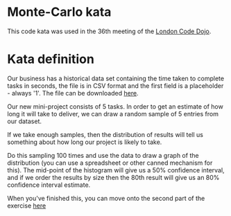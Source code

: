 # Monte-Carlo kata

This code kata was used in the 36th meeting of the [London Code Dojo](https://www.meetup.com/London-Code-Dojo/events/229432041/).

# Kata definition

Our business has a historical data set containing the time taken to complete tasks in seconds, the file is in CSV format and the first field is a placeholder - always '1'. The file can be downloaded [here](./task-times.csv).

Our new mini-project consists of 5 tasks. In order to get an estimate of how long it will take to deliver, we can draw a random sample of 5 entries from our dataset.

If we take enough samples, then the distribution of results will tell us something about how long our project is likely to take.

Do this sampling 100 times and use the data to draw a graph of the distribution (you can use a spreadsheet or other canned mechanism for this).  The mid-point of the histogram will give us a 50% confidence interval, and if we order the results by size then the 80th result will give us an 80% confidence interval estimate.

When you've finished this, you can move onto the second part of the exercise [here](./README_2nd.md)
